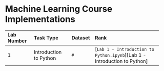 # Machine Learning Course Implementations
 

| **Lab Number** | **Task Type** | **Dataset** | **Rank** 
|:-------|:----------------------------------|:------------------------------|:--------------------------------|
| 1      | Introduction to Python            | `#`                           | [`Lab 1 - Introduction to Python.ipynb`][Lab 1 - Introduction to Python]           |

